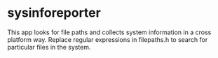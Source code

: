 # sysinforeporter

This app looks for file paths and collects system information in a cross platform way.
Replace regular expressions in filepaths.h to search for particular files in the system.
